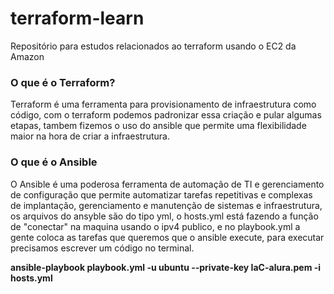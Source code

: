 # terraform-learn
Repositório para estudos relacionados ao terraform usando o EC2 da Amazon

### O que é o Terraform? 
Terraform é uma ferramenta para provisionamento de infraestrutura como código, com o terraform podemos padronizar essa criação e pular algumas etapas, tambem fizemos o uso do ansible que permite uma flexibilidade maior na hora de criar a infraestrutura.

### O que é o Ansible 
O Ansible é uma poderosa ferramenta de automação de TI e gerenciamento de configuração que permite automatizar tarefas repetitivas e complexas de implantação, gerenciamento e manutenção de sistemas e infraestrutura, os arquivos do ansyble são do tipo yml,
o hosts.yml está fazendo a função de "conectar" na maquina usando o ipv4 publico, e no playbook.yml a gente coloca as tarefas que queremos que o ansible execute, para executar precisamos escrever um código no terminal.

**ansible-playbook playbook.yml -u ubuntu --private-key IaC-alura.pem -i hosts.yml**



